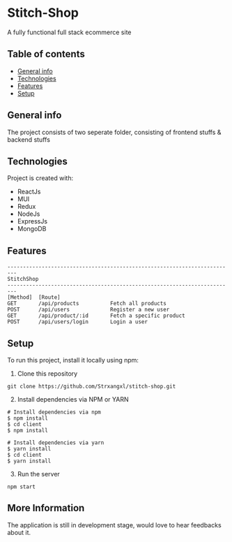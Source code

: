 # Stitch-Shop
A fully functional full stack ecommerce site

## Table of contents
* [General info](#general-info)
* [Technologies](#technologies)
* [Features](#features)
* [Setup](#setup)

## General info
The project consists of two seperate folder, consisting of frontend stuffs & backend stuffs

## Technologies
Project is created with:
* ReactJs
* MUI
* Redux
* NodeJs
* ExpressJs
* MongoDB

## Features
```
-------------------------------------------------------------------------
StitchShop
-------------------------------------------------------------------------
[Method]  [Route]
GET       /api/products          Fetch all products
POST      /api/users             Register a new user
GET       /api/product/:id       Fetch a specific product
POST      /api/users/login       Login a user
```

## Setup
To run this project, install it locally using npm:

1. Clone this repository
``` 
git clone https://github.com/Strxangxl/stitch-shop.git
```

2. Install dependencies via NPM or YARN
```
# Install dependencies via npm
$ npm install
$ cd client
$ npm install

# Install dependencies via yarn
$ yarn install
$ cd client
$ yarn install
```
3. Run the server
```
npm start
```

## More Information
The application is still in development stage, would love to hear feedbacks about it.






